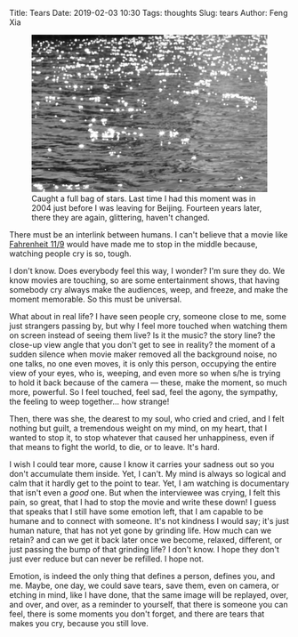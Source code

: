 Title: Tears
Date: 2019-02-03 10:30
Tags: thoughts
Slug: tears
Author: Feng Xia

<figure class="col s12">
  <img src="/images/catching%20star.jpg"/>
  <figcaption>Caught a full bag of stars. Last time I had this moment
  was in 2004 just before I was leaving for Beijing. Fourteen years later,
  there they are again, glittering, haven't changed.</figcaption>
</figure>


There must be an interlink between humans. I can't believe that a
movie like [Fahrenheit 11/9][1] would have made me to stop in the
middle because, watching people cry is so, tough.

I don't know. Does everybody feel this way, I wonder? I'm sure they
do. We know movies are touching, so are some entertainment shows, that
having somebody cry always make the audiences, weep, and freeze, and
make the moment memorable. So this must be universal. 

What about in real life? I have seen people cry, someone close to me,
some just strangers passing by, but why I feel more touched when
watching them on screen instead of seeing them live? Is it the music?
the story line? the close-up view angle that you don't get to see in
reality? the moment of a sudden silence when movie maker removed all
the background noise, no one talks, no one even moves, it is only this
person, occupying the entire view of your eyes, who is, weeping, and
even more so when s/he is trying to hold it back because of the
camera &mdash; these, make the moment, so much more, powerful. So I
feel touched, feel sad, feel the agony, the sympathy, the feeling to
weep together... how strange!

Then, there was she, the dearest to my soul, who cried and cried, and
I felt nothing but guilt, a tremendous weight on my mind, on my heart,
that I wanted to stop it, to stop whatever that caused her
unhappiness, even if that means to fight the world, to die, or to
leave. It's hard.

I wish I could tear more, cause I know it carries your sadness out so
you don't accumulate them inside. Yet, I can't. My mind is always so
logical and calm that it hardly get to the point to tear. Yet, I am
watching is documentary that isn't even a _good_ one. But when the
interviewee was crying, I felt this pain, so great, that I had to stop
the movie and write these down! I guess that speaks that I still have
some emotion left, that I am capable to be humane and to connect with
someone. It's not kindness I would say; it's just human nature, that
has not yet gone by grinding life. How much can we retain? and can we
get it back later once we become, relaxed, different, or just passing
the bump of that grinding life? I don't know. I hope they don't just
ever reduce but can never be refilled. I hope not.

Emotion, is indeed the only thing that defines a person, defines you,
and me. Maybe, one day, we could save tears, save them, even on
camera, or etching in mind, like I have done, that the same image will
be replayed, over, and over, and over, as a reminder to yourself, that
there is someone you can feel, there is some moments you don't forget,
and there are tears that makes you cry, because you still love.


[1]: https://en.wikipedia.org/wiki/Fahrenheit_11/9
